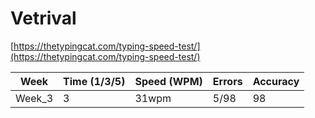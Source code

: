 # Vetrival

[https://thetypingcat.com/typing-speed-test/](https://thetypingcat.com/typing-speed-test/)

| Week   | Time (1/3/5) | Speed (WPM) | Errors | Accuracy |
| ------ | ------------ | ----------- | ------ | -------- |
| Week_3 | 3            | 31wpm       | 5/98   | 98       |
